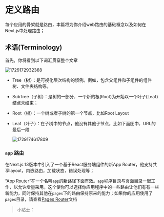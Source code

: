 # 定义路由

每个应用的骨架就是路由，本篇将为你介绍web路由的基础概念以及如何在Next.js中处理路由；

## 术语(Terminology)

首先，你将看到以下词汇贯穿整个文章

![1729172932368](images/1_Defining_Routes/1729172932368.png)

- Tree（树）：是可视化层次结构的惯例。例如，包含父组件和子组件的组件树、文件夹结构等。
- SubTree（子树）：是树的一部分，一个新的根(Root)为开始以一个叶子(Leaf)结点未结束；
- Root（根）：一个树或者子树的第一个节点，比如Root Layout
- Leaf（叶子）：在子树中的节点，他没有其他子节点，比如下面图中，URL的最后一段

  ![1729174617809](images/1_Defining_Routes/1729174617809.png)

### `app` 路由

在Next.js 13版本中引入了一个基于React服务端组件的新App Router，他支持共享layout，内嵌路由，加载状态，错误处理等；

“App Router”在一个名叫`app`的新路径下面有效。`app`程序目录与页面目录一起工作，以允许增量采用。这个使你可以选择你应用程序中的一些路由让他们有有一些新能力，同时保持其他在`pages`下的路由保持原来的能力；如果你的应用使用了`pages`目录，请查看[Pages Router](https://nextjs.org/docs/pages/building-your-application/routing)文档

> 小贴士：
